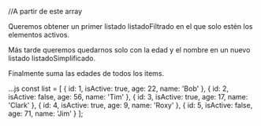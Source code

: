//A partir de este array



Queremos obtener un primer listado listadoFiltrado en el que solo estén los elementos activos.

Más tarde queremos quedarnos solo con la edad y el nombre en un nuevo listado listadoSimplificado.

Finalmente suma las edades de todos los items.


...js
const list = [ { id: 1, isActive: true, age: 22, name: 'Bob' }, { id: 2, isActive: false, age: 56, name: 'Tim' }, { id: 3, isActive: true, age: 17, name: 'Clark' }, { id: 4, isActive: true, age: 9, name: 'Roxy' }, { id: 5, isActive: false, age: 71, name: 'Jim' } ];